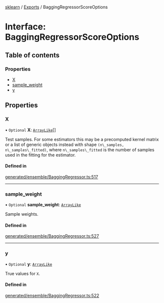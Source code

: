 [sklearn](../readme.md) / [Exports](../modules.md) / BaggingRegressorScoreOptions

# Interface: BaggingRegressorScoreOptions

## Table of contents

### Properties

- [X](BaggingRegressorScoreOptions.md#x)
- [sample\_weight](BaggingRegressorScoreOptions.md#sample_weight)
- [y](BaggingRegressorScoreOptions.md#y)

## Properties

### X

• `Optional` **X**: [`ArrayLike`](../modules.md#arraylike)[]

Test samples. For some estimators this may be a precomputed kernel matrix or a list of generic objects instead with shape `(n\_samples, n\_samples\_fitted)`, where `n\_samples\_fitted` is the number of samples used in the fitting for the estimator.

#### Defined in

[generated/ensemble/BaggingRegressor.ts:517](https://github.com/transitive-bullshit/scikit-learn-ts/blob/367336a/packages/sklearn/src/generated/ensemble/BaggingRegressor.ts#L517)

___

### sample\_weight

• `Optional` **sample\_weight**: [`ArrayLike`](../modules.md#arraylike)

Sample weights.

#### Defined in

[generated/ensemble/BaggingRegressor.ts:527](https://github.com/transitive-bullshit/scikit-learn-ts/blob/367336a/packages/sklearn/src/generated/ensemble/BaggingRegressor.ts#L527)

___

### y

• `Optional` **y**: [`ArrayLike`](../modules.md#arraylike)

True values for `X`.

#### Defined in

[generated/ensemble/BaggingRegressor.ts:522](https://github.com/transitive-bullshit/scikit-learn-ts/blob/367336a/packages/sklearn/src/generated/ensemble/BaggingRegressor.ts#L522)
